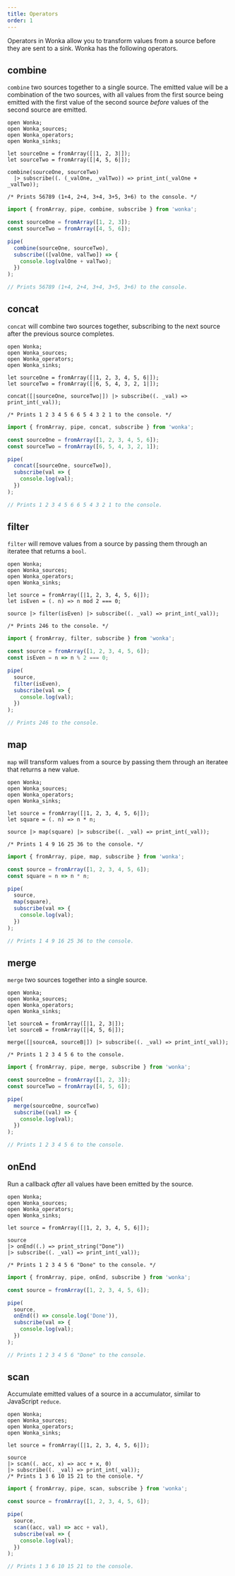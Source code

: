 ```yaml
---
title: Operators
order: 1
---
```


Operators in Wonka allow you to transform values from a source before they are sent to a sink. Wonka has the following operators.

## combine

`combine` two sources together to a single source. The emitted value will be a combination of the two sources, with all values from the first source being emitted with the first value of the second source _before_ values of the second source are emitted.

```reason
open Wonka;
open Wonka_sources;
open Wonka_operators;
open Wonka_sinks;

let sourceOne = fromArray([|1, 2, 3|]);
let sourceTwo = fromArray([|4, 5, 6|]);

combine(sourceOne, sourceTwo)
  |> subscribe((. (_valOne, _valTwo)) => print_int(_valOne + _valTwo));

/* Prints 56789 (1+4, 2+4, 3+4, 3+5, 3+6) to the console. */
```

```typescript
import { fromArray, pipe, combine, subscribe } from 'wonka';

const sourceOne = fromArray([1, 2, 3]);
const sourceTwo = fromArray([4, 5, 6]);

pipe(
  combine(sourceOne, sourceTwo),
  subscribe(([valOne, valTwo]) => {
    console.log(valOne + valTwo);
  })
);

// Prints 56789 (1+4, 2+4, 3+4, 3+5, 3+6) to the console.
```

## concat

`concat` will combine two sources together, subscribing to the next source after the previous source completes.

```reason
open Wonka;
open Wonka_sources;
open Wonka_operators;
open Wonka_sinks;

let sourceOne = fromArray([|1, 2, 3, 4, 5, 6|]);
let sourceTwo = fromArray([|6, 5, 4, 3, 2, 1|]);

concat([|sourceOne, sourceTwo|]) |> subscribe((. _val) => print_int(_val));

/* Prints 1 2 3 4 5 6 6 5 4 3 2 1 to the console. */
```

```typescript
import { fromArray, pipe, concat, subscribe } from 'wonka';

const sourceOne = fromArray([1, 2, 3, 4, 5, 6]);
const sourceTwo = fromArray([6, 5, 4, 3, 2, 1]);

pipe(
  concat([sourceOne, sourceTwo]),
  subscribe(val => {
    console.log(val);
  })
);

// Prints 1 2 3 4 5 6 6 5 4 3 2 1 to the console.
```

## filter

`filter` will remove values from a source by passing them through an iteratee that returns a `bool`.

```reason
open Wonka;
open Wonka_sources;
open Wonka_operators;
open Wonka_sinks;

let source = fromArray([|1, 2, 3, 4, 5, 6|]);
let isEven = (. n) => n mod 2 === 0;

source |> filter(isEven) |> subscribe((. _val) => print_int(_val));

/* Prints 246 to the console. */
```

```typescript
import { fromArray, filter, subscribe } from 'wonka';

const source = fromArray([1, 2, 3, 4, 5, 6]);
const isEven = n => n % 2 === 0;

pipe(
  source,
  filter(isEven),
  subscribe(val => {
    console.log(val);
  })
);

// Prints 246 to the console.
```

## map

`map` will transform values from a source by passing them through an iteratee that returns a new value.

```reason
open Wonka;
open Wonka_sources;
open Wonka_operators;
open Wonka_sinks;

let source = fromArray([|1, 2, 3, 4, 5, 6|]);
let square = (. n) => n * n;

source |> map(square) |> subscribe((. _val) => print_int(_val));

/* Prints 1 4 9 16 25 36 to the console. */
```

```typescript
import { fromArray, pipe, map, subscribe } from 'wonka';

const source = fromArray([1, 2, 3, 4, 5, 6]);
const square = n => n * n;

pipe(
  source,
  map(square),
  subscribe(val => {
    console.log(val);
  })
);

// Prints 1 4 9 16 25 36 to the console.
```

## merge

`merge` two sources together into a single source.

```reason
open Wonka;
open Wonka_sources;
open Wonka_operators;
open Wonka_sinks;

let sourceA = fromArray([|1, 2, 3|]);
let sourceB = fromArray([|4, 5, 6|]);

merge([|sourceA, sourceB|]) |> subscribe((. _val) => print_int(_val));

/* Prints 1 2 3 4 5 6 to the console.
```

```typescript
import { fromArray, pipe, merge, subscribe } from 'wonka';

const sourceOne = fromArray([1, 2, 3]);
const sourceTwo = fromArray([4, 5, 6]);

pipe(
  merge(sourceOne, sourceTwo)
  subscribe((val) => {
    console.log(val);
  })
);

// Prints 1 2 3 4 5 6 to the console.
```

## onEnd

Run a callback _after_ all values have been emitted by the source.

```reason
open Wonka;
open Wonka_sources;
open Wonka_operators;
open Wonka_sinks;

let source = fromArray([|1, 2, 3, 4, 5, 6|]);

source
|> onEnd((.) => print_string("Done"))
|> subscribe((. _val) => print_int(_val));

/* Prints 1 2 3 4 5 6 "Done" to the console. */
```

```typescript
import { fromArray, pipe, onEnd, subscribe } from 'wonka';

const source = fromArray([1, 2, 3, 4, 5, 6]);

pipe(
  source,
  onEnd(() => console.log('Done')),
  subscribe(val => {
    console.log(val);
  })
);

// Prints 1 2 3 4 5 6 "Done" to the console.
```

## scan

Accumulate emitted values of a source in a accumulator, similar to JavaScript `reduce`.

```reason
open Wonka;
open Wonka_sources;
open Wonka_operators;
open Wonka_sinks;

let source = fromArray([|1, 2, 3, 4, 5, 6|]);

source
|> scan((. acc, x) => acc + x, 0)
|> subscribe((. _val) => print_int(_val));
/* Prints 1 3 6 10 15 21 to the console. */
```

```typescript
import { fromArray, pipe, scan, subscribe } from 'wonka';

const source = fromArray([1, 2, 3, 4, 5, 6]);

pipe(
  source,
  scan((acc, val) => acc + val),
  subscribe(val => {
    console.log(val);
  })
);

// Prints 1 3 6 10 15 21 to the console.
```
